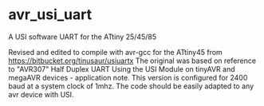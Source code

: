 # avr_usi_uart
A USI software UART for the ATtiny 25/45/85 

Revised and edited to compile with avr-gcc for the ATtiny45 from https://bitbucket.org/tinusaur/usiuartx
The original was based on reference to "AVR307" Half Duplex UART Using the USI Module on tinyAVR and megaAVR devices - application note.
This version is configured for 2400 baud at a system clock of 1mhz.
The code should be easily adapted to any avr device with USI.
